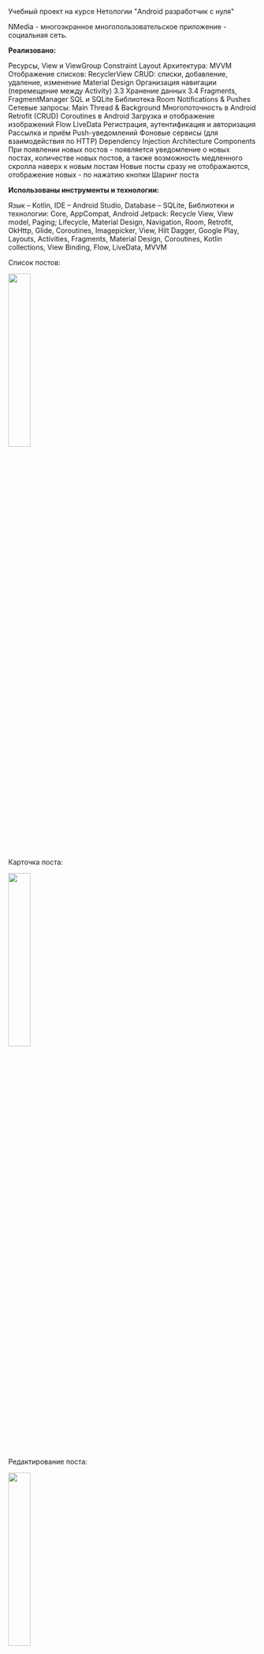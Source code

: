 Учебный проект на курсе Нетологии "Android разработчик с нуля"

NMedia - многоэкранное многопользовательское приложение - социальная сеть.

**Реализовано:**  

Ресурсы, View и ViewGroup
Constraint Layout
Архитектура: MVVM
Отображение списков: RecyclerView
CRUD: списки, добавление, удаление, изменение
Material Design
Организация навигации (перемещение между Activity)
3.3 Хранение данных
3.4 Fragments, FragmentManager
SQL и SQLite
Библиотека Room
Notifications & Pushes
Сетевые запросы: Main Thread & Background
Многопоточность в Android
Retrofit (CRUD)
Coroutines в Android
Загрузка и отображение изображений
Flow
LiveData
Регистрация, аутентификация и авторизация
Рассылка и приём Push-уведомлений
Фоновые сервисы (для взаимодействия по HTTP)
Dependency Injection
Architecture Components
При появлении новых постов - появляется уведомление о новых постах, количестве новых постов, а также возможность медленного скролла наверх к новым постам
Новые посты сразу не отображаются, отображение новых - по нажатию кнопки
Шаринг поста

**Использованы инструменты и технологии:**  

Язык – Kotlin, IDE – Android Studio, Database – SQLite, Библиотеки и технологии: Core, AppCompat, Android Jetpack: Recycle View, View model, 
Paging; Lifecycle, Material Design, Navigation, Room, Retrofit, OkHttp, Glide, Coroutines, Imagepicker, View, Hilt Dagger, Google Play, Layouts, Activities, 
Fragments, Material Design, Coroutines, Kotlin collections, View Binding, Flow, LiveData, MVVM

Список постов: 

<img src="https://user-images.githubusercontent.com/88279403/177960636-51489ec9-22b8-4b83-9d4d-d28c6cd957fa.png" width=30% height=30%>

Карточка поста:

<img src="https://user-images.githubusercontent.com/88279403/177960619-d7e08b0a-5287-4fb7-a482-40185cb2be67.png" width=30% height=30%>

Редактирование поста:

<img src="https://user-images.githubusercontent.com/88279403/177960626-2005e43a-4380-4886-83d9-3c4b7d7e22ff.png" width=30% height=30%>

Создание нового поста:

<img src="https://user-images.githubusercontent.com/88279403/177960634-9bc038b5-3368-4054-8575-1504472efd91.png" width=30% height=30%>

Поделиться:

<img src="https://user-images.githubusercontent.com/88279403/177960641-9f3167d2-4f3e-4e39-b6df-ca522327d4e3.png" width=30% height=30%>

